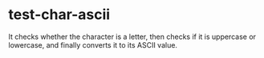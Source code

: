 # test-char-ascii
It checks whether the character is a letter, then checks if it is uppercase or lowercase, and finally converts it to its ASCII value.
